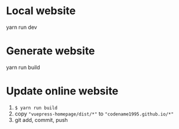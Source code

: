 # Local website
yarn run dev

# Generate website
yarn run build

# Update online website
1. `$ yarn run build`
2. copy `"vuepress-homepage/dist/*"` to `"codename1995.github.io/*"`
3. git add, commit, push